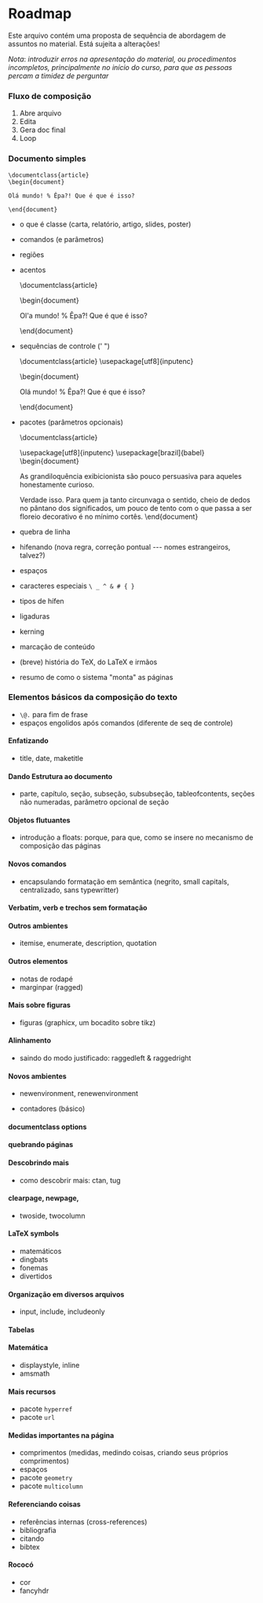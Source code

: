 Roadmap
=======

Este arquivo contém uma proposta de sequência de abordagem de assuntos
no material. Está sujeita a alterações!

*Nota*: _introduzir erros na apresentação do material, ou procedimentos
 incompletos, principalmente no início do curso, para que as pessoas
 percam a timidez de perguntar_

### Fluxo de composição

1. Abre arquivo
2. Edita
3. Gera doc final
4. Loop

### Documento simples

    \documentclass{article}
    \begin{document}
    
    Olá mundo! % Êpa?! Que é que é isso?
    
    \end{document}
    
* o que é classe (carta, relatório, artigo, slides, poster)
* comandos (e parâmetros)
* regiões 
* acentos

    \documentclass{article}
    
    \begin{document}
    
    Ol\'a mundo! % Êpa?! Que é que é isso?
    
    \end{document}
    
* sequências de controle (\' \")

    \documentclass{article}
    \usepackage[utf8]{inputenc}
    
    \begin{document}
    
    Olá mundo! % Êpa?! Que é que é isso?
    
    \end{document}
    
* pacotes (parâmetros opcionais)

    \documentclass{article}
    
    \usepackage[utf8]{inputenc}
    \usepackage[brazil]{babel}
    \begin{document}

    As grandiloquência exibicionista são pouco persuasiva para aqueles
    honestamente curioso.
    
    Verdade                           isso. 
    Para         quem         ja tanto circunvaga o sentido, cheio de
    dedos no pântano dos significados, um pouco de tento com o que
    passa a ser floreio decorativo é no mínimo cortês.
    \end{document}

* quebra de linha
* hifenando (nova regra, correção pontual --- nomes estrangeiros, talvez?)
* espaços
* caracteres especiais `\ _ ^ & # { }`
* tipos de hífen
* ligaduras
* kerning
* marcação de conteúdo
* (breve) história do TeX, do LaTeX e irmãos
* resumo de como o sistema "monta" as páginas

### Elementos básicos da composição do texto

* `\@.` para fim de frase
* espaços engolidos após comandos (diferente de seq de controle)

#### Enfatizando

* title, date, maketitle


#### Dando Estrutura ao documento

* parte, capítulo, seção, subseção, subsubseção, tableofcontents,
  seções não numeradas, parâmetro opcional de seção
  
#### Objetos flutuantes

* introdução a floats: porque, para que, como se insere no mecanismo
  de composição das páginas
  
#### Novos comandos

* encapsulando formatação em semântica (negrito, small capitals,
  centralizado, sans typewritter)
  
#### Verbatim, verb e trechos sem formatação

#### Outros ambientes

* itemise, enumerate, description, quotation

#### Outros elementos

* notas de rodapé
* marginpar (ragged)

#### Mais sobre figuras 

* figuras (graphicx, um bocadito sobre tikz)

#### Alinhamento

* saindo do modo justificado: raggedleft & raggedright

#### Novos ambientes

* newenvironment, renewenvironment

* contadores (básico)

#### documentclass options

#### quebrando páginas

#### Descobrindo mais
* como descobrir mais: ctan, tug

#### clearpage, newpage, 
* twoside, twocolumn 

#### LaTeX symbols

* matemáticos
* dingbats
* fonemas
* divertidos

#### Organização em diversos arquivos

* input, include, includeonly

#### Tabelas

#### Matemática

* displaystyle, inline
* amsmath

#### Mais recursos

* pacote `hyperref`
* pacote `url`

#### Medidas importantes na página

* comprimentos (medidas, medindo coisas, criando seus próprios
  comprimentos)
* espaços
* pacote `geometry`
* pacote `multicolumn`

#### Referenciando coisas

* referências internas (cross-references)
* bibliografia
* citando
* bibtex

#### Rococó

* cor
* fancyhdr
